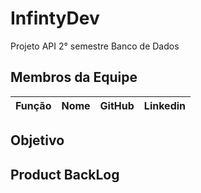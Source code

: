 # InfintyDev
Projeto API 2° semestre Banco de Dados

## Membros da Equipe

| Função | Nome | GitHub | Linkedin |
| --- | --- | --- | --- |

## Objetivo


## Product BackLog


